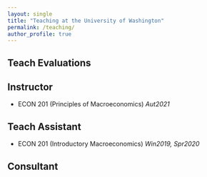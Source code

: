 ```yaml
---
layout: single
title: "Teaching at the University of Washington"
permalink: /teaching/
author_profile: true
---
```


## Teach Evaluations
<!--Please find my teach evaluations [here](https://econreinakawai.github.io/files/MonicaGR_Teach_Evaluation_combined.pdf).

Overview of My Course Evaluations

  <img src="https://econmonicagr.github.io/files/evaluation_graph.jpg" width="600">-->


## Instructor  
  * ECON 201 (Principles of Macroeconomics)   *Aut2021*  

## Teach Assistant
   <!--* SOC 225 (Data and Society), Lab section (Introduction to RStudio)   *Spr2020*
  * SOC/STAT 221 (Statistical Methods for the Social Sciences)   *Spr2019, Aut2019, Win2020*
  * IS 300 (Introduction to Information Systems), Lab section (MS Excel, Access)   *Aut2017, Aut2020*
  * ECON 300 (Intermediate Microeconomics)   *Win 2017, Spr2017, Win2018, Spr2018*-->
  * ECON 201 (Introductory Macroeconomics)   *Win2019, Spr2020* 
  
## Consultant
 <!--* Econometric Consultant for Honors Students Theses in Economics   *Win2019, Spr2019* 
  * QMETH 201 (Introduction to Statistical Methods)   *Aut2018*  -->
